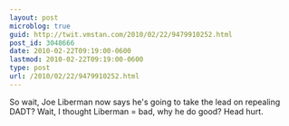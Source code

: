 ```yaml
---
layout: post
microblog: true
guid: http://twit.vmstan.com/2010/02/22/9479910252.html
post_id: 3048666
date: 2010-02-22T09:19:00-0600
lastmod: 2010-02-22T09:19:00-0600
type: post
url: /2010/02/22/9479910252.html
---
```

So wait, Joe Liberman now says he's going to take the lead on repealing DADT? Wait, I thought Liberman = bad, why he do good? Head hurt.
